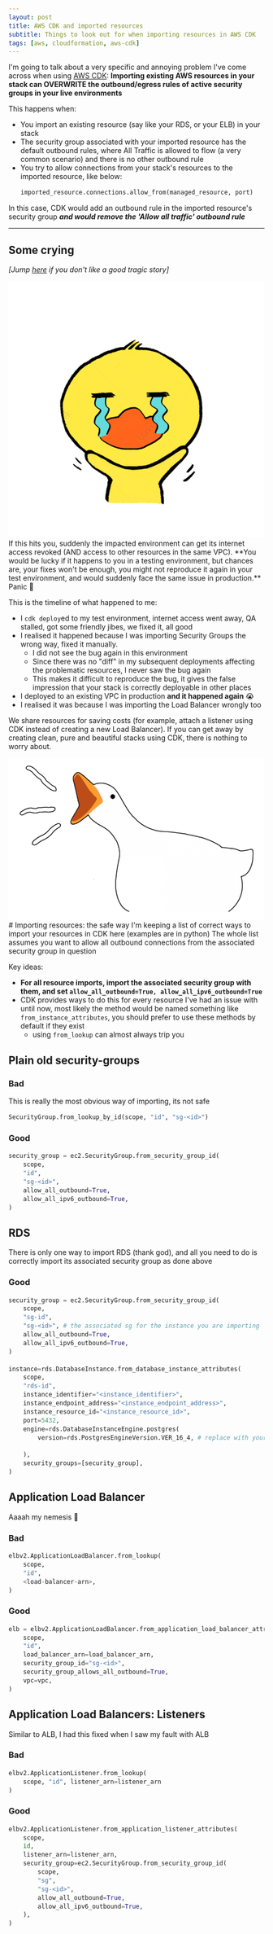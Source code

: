 ```yaml
---
layout: post
title: AWS CDK and imported resources
subtitle: Things to look out for when importing resources in AWS CDK
tags: [aws, cloudformation, aws-cdk]
---
```


I'm going to talk about a very specific and annoying problem I've come across when using [AWS CDK](https://docs.aws.amazon.com/cdk/v2/guide/home.html): **Importing existing AWS resources in your stack can OVERWRITE the outbound/egress rules of active security groups in your live environments**   

This happens when:
- You import an existing resource (say like your RDS, or your ELB) in your stack
- The security group associated with your imported resource has the default outbound rules, where All Traffic is allowed to flow (a very common scenario) and there is no other outbound rule
- You try to allow connections from your stack's resources to the imported resource, like below: 
    ```python
    imported_resource.connections.allow_from(managed_resource, port)
    ```
In this case, CDK would add an outbound rule in the imported resource's security group ***and would remove the 'Allow all traffic' outbound rule***

---
## Some crying
*[Jump [here](#importing-resources-the-safe-way) if you don't like a good tragic story]*  

<img class="floating-right-picture" src="/assets/crying-full-duck.png">
If this hits you, suddenly the impacted environment can get its internet access revoked (AND access to other resources in the same VPC). **You would be lucky if it happens to you in a testing environment, but chances are, your fixes won't be enough, you might not reproduce it again in your test environment, and would suddenly face the same issue in production.** Panic 🥺

This is the timeline of what happened to me:
- I `cdk deploy`ed to my test environment, internet access went away, QA stalled, got some friendly jibes, we fixed it, all good
- I realised it happened because I was importing Security Groups the wrong way, fixed it manually.
  - I did not see the bug again in this environment
  - Since there was no "diff" in my subsequent deployments affecting the problematic resources, I never saw the bug again  
  - This makes it difficult to reproduce the bug, it gives the false impression that your stack is correctly deployable in other places
- I deployed to an existing VPC in production **and it happened again** 😭
- I realised it was because I was importing the Load Balancer wrongly too

We share resources for saving costs (for example, attach a listener using CDK instead of creating a new Load Balancer). If you can get away by creating clean, pure and beautiful stacks using CDK, there is nothing to worry about.  

<img class="floating-right-picture" src="/assets/honking-goose.png">
# Importing resources: the safe way
I'm keeping a list of correct ways to import your resources in CDK here (examples are in python)  
The whole list assumes you want to allow all outbound connections from the associated security group in question  

Key ideas:
- **For all resource imports, import the associated security group with them, and set `allow_all_outbound=True, allow_all_ipv6_outbound=True`**  
- CDK provides ways to do this for every resource I've had an issue with until now, most likely the method would be named something like `from_instance_attributes`, you should prefer to use these methods by default if they exist  
  - using `from_lookup` can almost always trip you



## Plain old security-groups

### Bad
This is really the most obvious way of importing, its not safe  
```python
SecurityGroup.from_lookup_by_id(scope, "id", "sg-<id>")
```

### Good
```python
security_group = ec2.SecurityGroup.from_security_group_id(
    scope,
    "id",
    "sg-<id>",
    allow_all_outbound=True,
    allow_all_ipv6_outbound=True,
)

```

## RDS
There is only one way to import RDS (thank god), and all you need to do is correctly import its associated security group as done above  
### Good
```python
security_group = ec2.SecurityGroup.from_security_group_id(
    scope,
    "sg-id",
    "sg-<id>", # the associated sg for the instance you are importing
    allow_all_outbound=True,
    allow_all_ipv6_outbound=True,
)

instance=rds.DatabaseInstance.from_database_instance_attributes(
    scope,
    "rds-id",
    instance_identifier="<instance_identifier>",
    instance_endpoint_address="<instance_endpoint_address>",
    instance_resource_id="<instance_resource_id>",
    port=5432,
    engine=rds.DatabaseInstanceEngine.postgres(
        version=rds.PostgresEngineVersion.VER_16_4, # replace with your version similarly

    ),
    security_groups=[security_group],
)
```

## Application Load Balancer
Aaaah my nemesis 🥲

### Bad
```python
elbv2.ApplicationLoadBalancer.from_lookup(
    scope,
    "id",
    <load-balancer-arn>,
)
```

### Good
```python
elb = elbv2.ApplicationLoadBalancer.from_application_load_balancer_attributes(
    scope,
    "id",
    load_balancer_arn=load_balancer_arn,
    security_group_id="sg-<id>",
    security_group_allows_all_outbound=True,
    vpc=vpc,
)
```

## Application Load Balancers: Listeners
Similar to ALB, I had this fixed when I saw my fault with ALB

### Bad
```python
elbv2.ApplicationListener.from_lookup(
    scope, "id", listener_arn=listener_arn
)
```

### Good
```python
elbv2.ApplicationListener.from_application_listener_attributes(
    scope,
    id,
    listener_arn=listener_arn,
    security_group=ec2.SecurityGroup.from_security_group_id(
        scope,
        "sg",
        "sg-<id>",
        allow_all_outbound=True,
        allow_all_ipv6_outbound=True,
    ),
)
```
